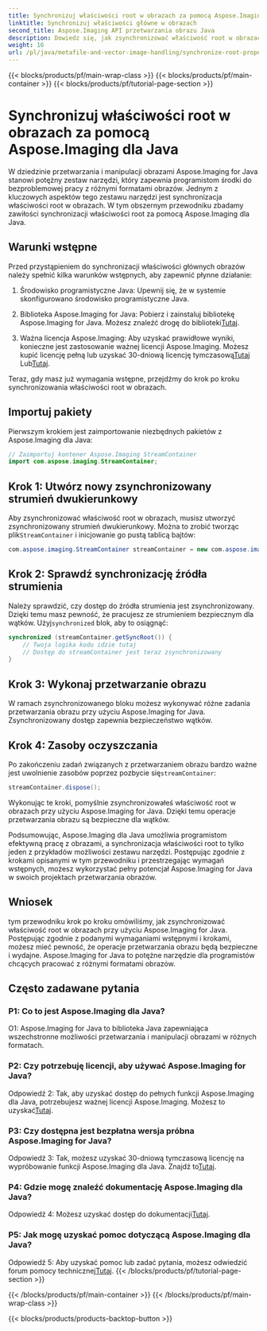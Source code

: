 ```yaml
---
title: Synchronizuj właściwości root w obrazach za pomocą Aspose.Imaging dla Java
linktitle: Synchronizuj właściwości główne w obrazach
second_title: Aspose.Imaging API przetwarzania obrazu Java
description: Dowiedz się, jak zsynchronizować właściwość root w obrazach przy użyciu Aspose.Imaging for Java. Dzięki temu przewodnikowi krok po kroku zapewnisz sobie bezpieczne przetwarzanie obrazu wątkowo.
weight: 16
url: /pl/java/metafile-and-vector-image-handling/synchronize-root-property-in-images/
---
```


{{< blocks/products/pf/main-wrap-class >}}
{{< blocks/products/pf/main-container >}}
{{< blocks/products/pf/tutorial-page-section >}}

# Synchronizuj właściwości root w obrazach za pomocą Aspose.Imaging dla Java

W dziedzinie przetwarzania i manipulacji obrazami Aspose.Imaging for Java stanowi potężny zestaw narzędzi, który zapewnia programistom środki do bezproblemowej pracy z różnymi formatami obrazów. Jednym z kluczowych aspektów tego zestawu narzędzi jest synchronizacja właściwości root w obrazach. W tym obszernym przewodniku zbadamy zawiłości synchronizacji właściwości root za pomocą Aspose.Imaging dla Java.

## Warunki wstępne

Przed przystąpieniem do synchronizacji właściwości głównych obrazów należy spełnić kilka warunków wstępnych, aby zapewnić płynne działanie:

1. Środowisko programistyczne Java: Upewnij się, że w systemie skonfigurowano środowisko programistyczne Java.

2.  Biblioteka Aspose.Imaging for Java: Pobierz i zainstaluj bibliotekę Aspose.Imaging for Java. Możesz znaleźć drogę do biblioteki[Tutaj](https://releases.aspose.com/imaging/java/).

3. Ważna licencja Aspose.Imaging: Aby uzyskać prawidłowe wyniki, konieczne jest zastosowanie ważnej licencji Aspose.Imaging. Możesz kupić licencję pełną lub uzyskać 30-dniową licencję tymczasową[Tutaj](https://purchase.aspose.com/buy) Lub[Tutaj](https://purchase.aspose.com/temporary-license/).

Teraz, gdy masz już wymagania wstępne, przejdźmy do krok po kroku synchronizowania właściwości root w obrazach.

## Importuj pakiety

Pierwszym krokiem jest zaimportowanie niezbędnych pakietów z Aspose.Imaging dla Java:

```java
// Zaimportuj kontener Aspose.Imaging StreamContainer
import com.aspose.imaging.StreamContainer;
```

## Krok 1: Utwórz nowy zsynchronizowany strumień dwukierunkowy

 Aby zsynchronizować właściwość root w obrazach, musisz utworzyć zsynchronizowany strumień dwukierunkowy. Można to zrobić tworząc plik`StreamContainer` i inicjowanie go pustą tablicą bajtów:

```java
com.aspose.imaging.StreamContainer streamContainer = new com.aspose.imaging.StreamContainer(new java.io.ByteArrayInputStream(new byte[0]));
```

## Krok 2: Sprawdź synchronizację źródła strumienia

 Należy sprawdzić, czy dostęp do źródła strumienia jest zsynchronizowany. Dzięki temu masz pewność, że pracujesz ze strumieniem bezpiecznym dla wątków. Użyj`synchronized` blok, aby to osiągnąć:

```java
synchronized (streamContainer.getSyncRoot()) {
    // Twoja logika kodu idzie tutaj
    // Dostęp do streamContainer jest teraz zsynchronizowany
}
```

## Krok 3: Wykonaj przetwarzanie obrazu

W ramach zsynchronizowanego bloku możesz wykonywać różne zadania przetwarzania obrazu przy użyciu Aspose.Imaging for Java. Zsynchronizowany dostęp zapewnia bezpieczeństwo wątków.

## Krok 4: Zasoby oczyszczania

 Po zakończeniu zadań związanych z przetwarzaniem obrazu bardzo ważne jest uwolnienie zasobów poprzez pozbycie się`streamContainer`:

```java
streamContainer.dispose();
```

Wykonując te kroki, pomyślnie zsynchronizowałeś właściwość root w obrazach przy użyciu Aspose.Imaging for Java. Dzięki temu operacje przetwarzania obrazu są bezpieczne dla wątków.

Podsumowując, Aspose.Imaging dla Java umożliwia programistom efektywną pracę z obrazami, a synchronizacja właściwości root to tylko jeden z przykładów możliwości zestawu narzędzi. Postępując zgodnie z krokami opisanymi w tym przewodniku i przestrzegając wymagań wstępnych, możesz wykorzystać pełny potencjał Aspose.Imaging for Java w swoich projektach przetwarzania obrazów.

## Wniosek

tym przewodniku krok po kroku omówiliśmy, jak zsynchronizować właściwość root w obrazach przy użyciu Aspose.Imaging for Java. Postępując zgodnie z podanymi wymaganiami wstępnymi i krokami, możesz mieć pewność, że operacje przetwarzania obrazu będą bezpieczne i wydajne. Aspose.Imaging for Java to potężne narzędzie dla programistów chcących pracować z różnymi formatami obrazów.

## Często zadawane pytania

### P1: Co to jest Aspose.Imaging dla Java?

O1: Aspose.Imaging for Java to biblioteka Java zapewniająca wszechstronne możliwości przetwarzania i manipulacji obrazami w różnych formatach.

### P2: Czy potrzebuję licencji, aby używać Aspose.Imaging for Java?

 Odpowiedź 2: Tak, aby uzyskać dostęp do pełnych funkcji Aspose.Imaging dla Java, potrzebujesz ważnej licencji Aspose.Imaging. Możesz to uzyskać[Tutaj](https://purchase.aspose.com/buy).

### P3: Czy dostępna jest bezpłatna wersja próbna Aspose.Imaging for Java?

 Odpowiedź 3: Tak, możesz uzyskać 30-dniową tymczasową licencję na wypróbowanie funkcji Aspose.Imaging dla Java. Znajdź to[Tutaj](https://purchase.aspose.com/temporary-license/).

### P4: Gdzie mogę znaleźć dokumentację Aspose.Imaging dla Java?

 Odpowiedź 4: Możesz uzyskać dostęp do dokumentacji[Tutaj](https://reference.aspose.com/imaging/java/).

### P5: Jak mogę uzyskać pomoc dotyczącą Aspose.Imaging dla Java?

 Odpowiedź 5: Aby uzyskać pomoc lub zadać pytania, możesz odwiedzić forum pomocy technicznej[Tutaj](https://forum.aspose.com/).
{{< /blocks/products/pf/tutorial-page-section >}}

{{< /blocks/products/pf/main-container >}}
{{< /blocks/products/pf/main-wrap-class >}}

{{< blocks/products/products-backtop-button >}}
